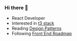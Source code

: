 ### Hi there 👋
- React Developer
- Interested in [t3 stack](https://create.t3.gg/en/introduction)
- Reading [Design Patterns](https://refactoring.guru/design-patterns/book)
- Following [Front End Roadmap](https://roadmap.sh/frontend)
